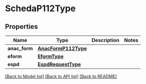 # SchedaP112Type

## Properties
Name | Type | Description | Notes
------------ | ------------- | ------------- | -------------
**anac_form** | [**AnacFormP112Type**](AnacFormP112Type.md) |  | 
**eform** | [**EformType**](EformType.md) |  | 
**espd** | [**EspdRequestType**](EspdRequestType.md) |  | 

[[Back to Model list]](../README.md#documentation-for-models) [[Back to API list]](../README.md#documentation-for-api-endpoints) [[Back to README]](../README.md)

